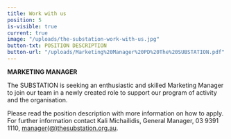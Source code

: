 ```yaml
---
title: Work with us
position: 5
is-visible: true
current: true
image: "/uploads/the-substation-work-with-us.jpg"
button-txt: POSITION DESCRIPTION
button-url: "/uploads/Marketing%20Manager%20PD%20The%20SUBSTATION.pdf"
---
```


**MARKETING MANAGER**

The SUBSTATION is seeking an enthusiastic and skilled Marketing Manager to join our team in a newly created role to support our program of activity and the organisation.

Please read the position description with more information on how to apply. For further information contact Kali Michailidis, General Manager, 03 9391 1110, [manager(@)thesubstation.org.au](mailto:manager@thesubstation.org.au).
